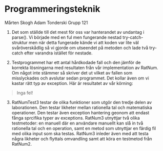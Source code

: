 ﻿# Programmeringsteknik

Mårten Skogh 
Adam Tonderski
Grupp 121


1. Det som ställde till det mest för oss var hanterandet av undantag i 
parse(). Vi började med en ful men fungerande nestad try-catch-struktur
men när detta fungerade kände vi att koden var lite väl svåröverskådlig
så vi gjorde om utseendet på metoden och lade två try-catch efter 
varandra istället för nestade.					

2. Testprogrammet har ett antal hårdkodade fall och den jämför de korrekta 
lösningarna med resultaten från vår implementation av RatNum. Om något 
inte stämmer så skriver det ut vilket av fallen som misslyckades och 
avslutar sedan programmet. Det kollar även om vi kastar rätt typ av 
exception. Här är resultatet av vår körning:

>Inga fel!

3. RatNumTest3 testar de olika funktioner som utgör den tredje delen av 
laborationen. Den testar likheter mellan rationella tal och matematiska 
operationer. Den testar även exception hantering geonom att endast fånga 
sprcifika typer av exceptions. RatNum3 utnyttjar två olika testmetoder: 
en manuell där en användare manuellt kan slå in två rationella tal och en 
operation, samt en metod som utnyttjar en färdig fil med olika input som 
ska testas. RatNum3 inleder även med att testa några likheter och flyttals
omvandling samt att köra en testmetod från RatNum2.



